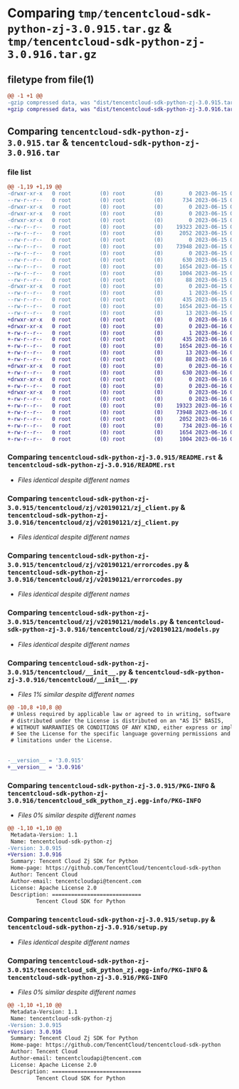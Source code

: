 # Comparing `tmp/tencentcloud-sdk-python-zj-3.0.915.tar.gz` & `tmp/tencentcloud-sdk-python-zj-3.0.916.tar.gz`

## filetype from file(1)

```diff
@@ -1 +1 @@
-gzip compressed data, was "dist/tencentcloud-sdk-python-zj-3.0.915.tar", last modified: Thu Jun 15 00:38:33 2023, max compression
+gzip compressed data, was "dist/tencentcloud-sdk-python-zj-3.0.916.tar", last modified: Fri Jun 16 00:46:22 2023, max compression
```

## Comparing `tencentcloud-sdk-python-zj-3.0.915.tar` & `tencentcloud-sdk-python-zj-3.0.916.tar`

### file list

```diff
@@ -1,19 +1,19 @@
-drwxr-xr-x   0 root         (0) root         (0)        0 2023-06-15 00:38:33.000000 tencentcloud-sdk-python-zj-3.0.915/
--rw-r--r--   0 root         (0) root         (0)      734 2023-06-15 00:38:33.000000 tencentcloud-sdk-python-zj-3.0.915/README.rst
-drwxr-xr-x   0 root         (0) root         (0)        0 2023-06-15 00:38:33.000000 tencentcloud-sdk-python-zj-3.0.915/tencentcloud/
-drwxr-xr-x   0 root         (0) root         (0)        0 2023-06-15 00:38:33.000000 tencentcloud-sdk-python-zj-3.0.915/tencentcloud/zj/
-drwxr-xr-x   0 root         (0) root         (0)        0 2023-06-15 00:38:33.000000 tencentcloud-sdk-python-zj-3.0.915/tencentcloud/zj/v20190121/
--rw-r--r--   0 root         (0) root         (0)    19323 2023-06-15 00:38:33.000000 tencentcloud-sdk-python-zj-3.0.915/tencentcloud/zj/v20190121/zj_client.py
--rw-r--r--   0 root         (0) root         (0)     2052 2023-06-15 00:38:33.000000 tencentcloud-sdk-python-zj-3.0.915/tencentcloud/zj/v20190121/errorcodes.py
--rw-r--r--   0 root         (0) root         (0)        0 2023-06-15 00:38:33.000000 tencentcloud-sdk-python-zj-3.0.915/tencentcloud/zj/v20190121/__init__.py
--rw-r--r--   0 root         (0) root         (0)    73948 2023-06-15 00:38:33.000000 tencentcloud-sdk-python-zj-3.0.915/tencentcloud/zj/v20190121/models.py
--rw-r--r--   0 root         (0) root         (0)        0 2023-06-15 00:38:33.000000 tencentcloud-sdk-python-zj-3.0.915/tencentcloud/zj/__init__.py
--rw-r--r--   0 root         (0) root         (0)      630 2023-06-15 00:38:33.000000 tencentcloud-sdk-python-zj-3.0.915/tencentcloud/__init__.py
--rw-r--r--   0 root         (0) root         (0)     1654 2023-06-15 00:38:33.000000 tencentcloud-sdk-python-zj-3.0.915/PKG-INFO
--rw-r--r--   0 root         (0) root         (0)     1004 2023-06-15 00:38:33.000000 tencentcloud-sdk-python-zj-3.0.915/setup.py
--rw-r--r--   0 root         (0) root         (0)       88 2023-06-15 00:38:33.000000 tencentcloud-sdk-python-zj-3.0.915/setup.cfg
-drwxr-xr-x   0 root         (0) root         (0)        0 2023-06-15 00:38:33.000000 tencentcloud-sdk-python-zj-3.0.915/tencentcloud_sdk_python_zj.egg-info/
--rw-r--r--   0 root         (0) root         (0)        1 2023-06-15 00:38:33.000000 tencentcloud-sdk-python-zj-3.0.915/tencentcloud_sdk_python_zj.egg-info/dependency_links.txt
--rw-r--r--   0 root         (0) root         (0)      435 2023-06-15 00:38:33.000000 tencentcloud-sdk-python-zj-3.0.915/tencentcloud_sdk_python_zj.egg-info/SOURCES.txt
--rw-r--r--   0 root         (0) root         (0)     1654 2023-06-15 00:38:33.000000 tencentcloud-sdk-python-zj-3.0.915/tencentcloud_sdk_python_zj.egg-info/PKG-INFO
--rw-r--r--   0 root         (0) root         (0)       13 2023-06-15 00:38:33.000000 tencentcloud-sdk-python-zj-3.0.915/tencentcloud_sdk_python_zj.egg-info/top_level.txt
+drwxr-xr-x   0 root         (0) root         (0)        0 2023-06-16 00:46:22.000000 tencentcloud-sdk-python-zj-3.0.916/
+drwxr-xr-x   0 root         (0) root         (0)        0 2023-06-16 00:46:22.000000 tencentcloud-sdk-python-zj-3.0.916/tencentcloud_sdk_python_zj.egg-info/
+-rw-r--r--   0 root         (0) root         (0)        1 2023-06-16 00:46:22.000000 tencentcloud-sdk-python-zj-3.0.916/tencentcloud_sdk_python_zj.egg-info/dependency_links.txt
+-rw-r--r--   0 root         (0) root         (0)      435 2023-06-16 00:46:22.000000 tencentcloud-sdk-python-zj-3.0.916/tencentcloud_sdk_python_zj.egg-info/SOURCES.txt
+-rw-r--r--   0 root         (0) root         (0)     1654 2023-06-16 00:46:22.000000 tencentcloud-sdk-python-zj-3.0.916/tencentcloud_sdk_python_zj.egg-info/PKG-INFO
+-rw-r--r--   0 root         (0) root         (0)       13 2023-06-16 00:46:22.000000 tencentcloud-sdk-python-zj-3.0.916/tencentcloud_sdk_python_zj.egg-info/top_level.txt
+-rw-r--r--   0 root         (0) root         (0)       88 2023-06-16 00:46:22.000000 tencentcloud-sdk-python-zj-3.0.916/setup.cfg
+drwxr-xr-x   0 root         (0) root         (0)        0 2023-06-16 00:46:22.000000 tencentcloud-sdk-python-zj-3.0.916/tencentcloud/
+-rw-r--r--   0 root         (0) root         (0)      630 2023-06-16 00:46:22.000000 tencentcloud-sdk-python-zj-3.0.916/tencentcloud/__init__.py
+drwxr-xr-x   0 root         (0) root         (0)        0 2023-06-16 00:46:22.000000 tencentcloud-sdk-python-zj-3.0.916/tencentcloud/zj/
+-rw-r--r--   0 root         (0) root         (0)        0 2023-06-16 00:46:22.000000 tencentcloud-sdk-python-zj-3.0.916/tencentcloud/zj/__init__.py
+drwxr-xr-x   0 root         (0) root         (0)        0 2023-06-16 00:46:22.000000 tencentcloud-sdk-python-zj-3.0.916/tencentcloud/zj/v20190121/
+-rw-r--r--   0 root         (0) root         (0)        0 2023-06-16 00:46:22.000000 tencentcloud-sdk-python-zj-3.0.916/tencentcloud/zj/v20190121/__init__.py
+-rw-r--r--   0 root         (0) root         (0)    19323 2023-06-16 00:46:22.000000 tencentcloud-sdk-python-zj-3.0.916/tencentcloud/zj/v20190121/zj_client.py
+-rw-r--r--   0 root         (0) root         (0)    73948 2023-06-16 00:46:22.000000 tencentcloud-sdk-python-zj-3.0.916/tencentcloud/zj/v20190121/models.py
+-rw-r--r--   0 root         (0) root         (0)     2052 2023-06-16 00:46:22.000000 tencentcloud-sdk-python-zj-3.0.916/tencentcloud/zj/v20190121/errorcodes.py
+-rw-r--r--   0 root         (0) root         (0)      734 2023-06-16 00:46:22.000000 tencentcloud-sdk-python-zj-3.0.916/README.rst
+-rw-r--r--   0 root         (0) root         (0)     1654 2023-06-16 00:46:22.000000 tencentcloud-sdk-python-zj-3.0.916/PKG-INFO
+-rw-r--r--   0 root         (0) root         (0)     1004 2023-06-16 00:46:22.000000 tencentcloud-sdk-python-zj-3.0.916/setup.py
```

### Comparing `tencentcloud-sdk-python-zj-3.0.915/README.rst` & `tencentcloud-sdk-python-zj-3.0.916/README.rst`

 * *Files identical despite different names*

### Comparing `tencentcloud-sdk-python-zj-3.0.915/tencentcloud/zj/v20190121/zj_client.py` & `tencentcloud-sdk-python-zj-3.0.916/tencentcloud/zj/v20190121/zj_client.py`

 * *Files identical despite different names*

### Comparing `tencentcloud-sdk-python-zj-3.0.915/tencentcloud/zj/v20190121/errorcodes.py` & `tencentcloud-sdk-python-zj-3.0.916/tencentcloud/zj/v20190121/errorcodes.py`

 * *Files identical despite different names*

### Comparing `tencentcloud-sdk-python-zj-3.0.915/tencentcloud/zj/v20190121/models.py` & `tencentcloud-sdk-python-zj-3.0.916/tencentcloud/zj/v20190121/models.py`

 * *Files identical despite different names*

### Comparing `tencentcloud-sdk-python-zj-3.0.915/tencentcloud/__init__.py` & `tencentcloud-sdk-python-zj-3.0.916/tencentcloud/__init__.py`

 * *Files 1% similar despite different names*

```diff
@@ -10,8 +10,8 @@
 # Unless required by applicable law or agreed to in writing, software
 # distributed under the License is distributed on an "AS IS" BASIS,
 # WITHOUT WARRANTIES OR CONDITIONS OF ANY KIND, either express or implied.
 # See the License for the specific language governing permissions and
 # limitations under the License.
 
 
-__version__ = '3.0.915'
+__version__ = '3.0.916'
```

### Comparing `tencentcloud-sdk-python-zj-3.0.915/PKG-INFO` & `tencentcloud-sdk-python-zj-3.0.916/tencentcloud_sdk_python_zj.egg-info/PKG-INFO`

 * *Files 0% similar despite different names*

```diff
@@ -1,10 +1,10 @@
 Metadata-Version: 1.1
 Name: tencentcloud-sdk-python-zj
-Version: 3.0.915
+Version: 3.0.916
 Summary: Tencent Cloud Zj SDK for Python
 Home-page: https://github.com/TencentCloud/tencentcloud-sdk-python
 Author: Tencent Cloud
 Author-email: tencentcloudapi@tencent.com
 License: Apache License 2.0
 Description: ============================
         Tencent Cloud SDK for Python
```

### Comparing `tencentcloud-sdk-python-zj-3.0.915/setup.py` & `tencentcloud-sdk-python-zj-3.0.916/setup.py`

 * *Files identical despite different names*

### Comparing `tencentcloud-sdk-python-zj-3.0.915/tencentcloud_sdk_python_zj.egg-info/PKG-INFO` & `tencentcloud-sdk-python-zj-3.0.916/PKG-INFO`

 * *Files 0% similar despite different names*

```diff
@@ -1,10 +1,10 @@
 Metadata-Version: 1.1
 Name: tencentcloud-sdk-python-zj
-Version: 3.0.915
+Version: 3.0.916
 Summary: Tencent Cloud Zj SDK for Python
 Home-page: https://github.com/TencentCloud/tencentcloud-sdk-python
 Author: Tencent Cloud
 Author-email: tencentcloudapi@tencent.com
 License: Apache License 2.0
 Description: ============================
         Tencent Cloud SDK for Python
```


